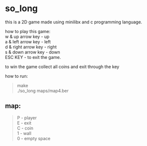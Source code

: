 # so_long

this is a 2D game made using minilibx and c programming language.

how to play this game: \
w & up arrow key - up \
a & left arrow key - left \
d & right arrow key - right \
s & down arrow key - down \
ESC KEY - to exit the game. 

to win the game collect all coins and exit through the key

how to run:
> make \
> ./so_long maps/map4.ber

## map:

> P - player \
> E - exit  \
> C - coin  \
> 1 - wall  \
> 0 - empty space
